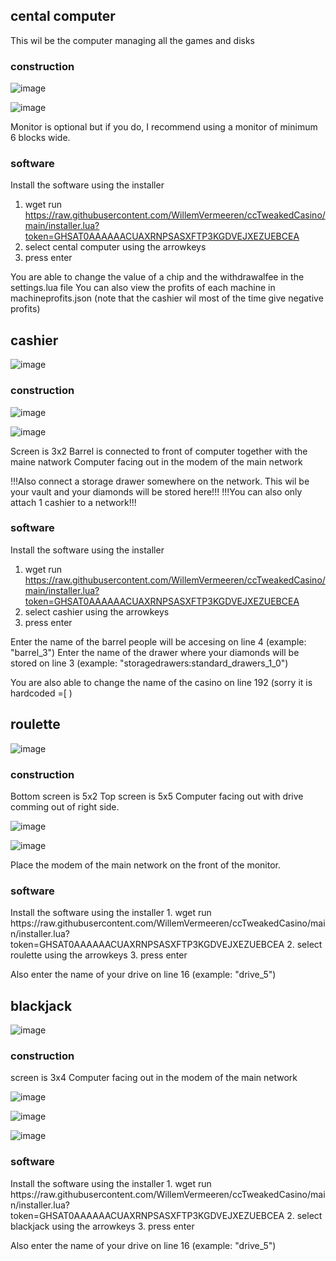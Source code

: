 
<h2>cental computer</h2>
This wil be the computer managing all the games and disks

<h3> construction </h3>

![image](https://github.com/WillemVermeeren/ccTweakedCasino/assets/104625121/fbac0c25-7a03-471a-aa20-75f8102b8b64)

![image](https://github.com/WillemVermeeren/ccTweakedCasino/assets/104625121/861a77b2-0b4f-4d2f-8805-fe9e9a6cc50f)

Monitor is optional but if you do, I recommend using a monitor of minimum 6 blocks wide.


<h3> software </h3>

Install the software using the installer 
1. wget run https://raw.githubusercontent.com/WillemVermeeren/ccTweakedCasino/main/installer.lua?token=GHSAT0AAAAAACUAXRNPSASXFTP3KGDVEJXEZUEBCEA
2. select cental computer using the arrowkeys
3. press enter
   
You are able to change the value of a chip and the withdrawalfee in the settings.lua file
You can also view the profits of each machine in machineprofits.json (note that the cashier wil most of the time give negative profits)

<h2>cashier</h2>

![image](https://github.com/WillemVermeeren/ccTweakedCasino/assets/104625121/bbdd1c93-0a68-4220-8464-b57df3c2eda8)

<h3> construction </h3>

![image](https://github.com/WillemVermeeren/ccTweakedCasino/assets/104625121/a0f18771-142a-4966-99a4-f4cf503cd1e2)

![image](https://github.com/WillemVermeeren/ccTweakedCasino/assets/104625121/06efed05-9970-4978-9f8b-b1f98076703f)

Screen is 3x2
Barrel is connected to front of computer together with the maine natwork
Computer facing out in the modem of the main network

!!!Also connect a storage drawer somewhere on the network. This wil be your vault and your diamonds will be stored here!!!
!!!You can also only attach 1 cashier to a network!!!

<h3> software </h3>

Install the software using the installer 
1. wget run https://raw.githubusercontent.com/WillemVermeeren/ccTweakedCasino/main/installer.lua?token=GHSAT0AAAAAACUAXRNPSASXFTP3KGDVEJXEZUEBCEA
2. select cashier using the arrowkeys
3. press enter

Enter the name of the barrel people will be accesing on line 4 (example: "barrel_3")
Enter the name of the drawer where your diamonds will be stored on line 3 (example: "storagedrawers:standard_drawers_1_0")

You are also able to change the name of the casino on line 192 (sorry it is hardcoded =[ )


<h2>roulette</h2>

![image](https://github.com/WillemVermeeren/ccTweakedCasino/assets/104625121/dd885eb3-1535-40d5-91d4-e01576e9dc57)

<h3> construction </h3>
Bottom screen is 5x2
Top screen is 5x5
Computer facing out with drive comming out of right side.

![image](https://github.com/WillemVermeeren/ccTweakedCasino/assets/104625121/bec31947-8696-4b16-857d-640c317cad95)

![image](https://github.com/WillemVermeeren/ccTweakedCasino/assets/104625121/957e5166-bdcf-4aae-b9ee-60815cec8daf)

Place the modem of the main network on the front of the monitor.

<h3> software </h3>
Install the software using the installer 
1. wget run https://raw.githubusercontent.com/WillemVermeeren/ccTweakedCasino/main/installer.lua?token=GHSAT0AAAAAACUAXRNPSASXFTP3KGDVEJXEZUEBCEA
2. select roulette using the arrowkeys
3. press enter

Also enter the name of your drive on line 16 (example: "drive_5")



<h2>blackjack</h2>

![image](https://github.com/WillemVermeeren/ccTweakedCasino/assets/104625121/b00a55ee-82b3-4e92-b79e-c070c5ccc256)

<h3> construction </h3>
screen is 3x4
Computer facing out in the modem of the main network

![image](https://github.com/WillemVermeeren/ccTweakedCasino/assets/104625121/6e77dad3-e96e-486e-9f45-c33015ca71fb)

![image](https://github.com/WillemVermeeren/ccTweakedCasino/assets/104625121/2324241c-1ff2-4497-8774-ea5107969214)

![image](https://github.com/WillemVermeeren/ccTweakedCasino/assets/104625121/7e43f6e3-790a-4024-b331-afcb63f63186)

<h3> software </h3>
Install the software using the installer 
1. wget run https://raw.githubusercontent.com/WillemVermeeren/ccTweakedCasino/main/installer.lua?token=GHSAT0AAAAAACUAXRNPSASXFTP3KGDVEJXEZUEBCEA
2. select blackjack using the arrowkeys
3. press enter

Also enter the name of your drive on line 16 (example: "drive_5")



